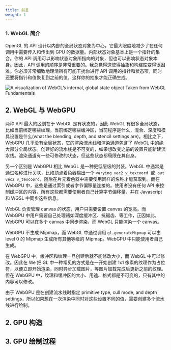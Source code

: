 ```yaml
---
title: 前言
weight: 1
---
```


### 1. WebGL 简介

OpenGL 的 API 设计以内部的全局状态对象为中心，它最大限度地减少了在任何调用中需要传入和传出到 GPU 的数据量。内部状态对象基本上是一个指针的集合。你的 API 调用可以影响状态对象所指向的对象，但也可以影响状态对象本身。因此，API 调用的顺序是非常重要的。我总觉得这使得抽象和构建库变得很困难。你必须非常细致地理清所有可能干扰你进行 API 调用的指针和状态项，同时还要将指针和值恢复到之前的值，这样你的抽象才能正确生成。

![A visualization of WebGL’s internal, global state object Taken from WebGL Fundamentals](https://surma.dev/assets/internalstate.c00c7a0f.png)

## 2. WebGL 与 WebGPU

两种 API 最大的区别在于 WebGL 是有状态的，因此 WebGL 有很多全局状态，比如当前绑定哪些纹理，当前绑定哪些缓冲区，当前程序是什么，混合、深度和模具设置是什么(what the blending, depth, and stencil settings are)。相比之下，WebGPU 几乎没有全局状态，它的渲染流水线和渲染通道包含了 WebGL 中的绝大部分全局状态。创建好的流水线是不可变的，如果想改变之前的设置只能新建流水线。渲染通道有一些可修改的状态，但这些状态都局限在其自身。

另一个区别是 WebGPU 相比 WebGL 是一种更低层级的封装。WebGL 中通常是通过名称进行关联，比如顶点着色器输出一个 `varying vec2 v_texcoord`  或  `out vec2 v_texcoord`，随后在片元着色器中需要使用同样的名称才能获取到。而在 WebGPU 中，这些是通过索引或者字节偏移量连接的。使用者没有任何 API 来控制缓冲区的内容，所有这些都需要使用者自己计算字节偏移量，并在 Javascript 和 WGSL 中同步这些信息。

WebGL 负责管理 canvas 的状态，用户只需要设置 canvas 的宽高。而 WebGPU 中用户需要自己处理诸如深度缓冲区、抗锯齿、等工作，正因如此，WebGPU 可以在多个 canvas 中同步渲染，而 WebGL 只能渲染一个 canvas。

WebGPU 不生成 Mipmap，而 WebGL 中通过调用 `gl.generateMipmap` 可以由 level 0 的 Mipmap 生成所有其他等级的 Mipmap。WebGPU 中只能使用者自己生成。

在 WebGPU 中，缓冲区和纹理一旦创建后就不能修改大小，而 WebGL 中可以修改。因此在 We 把 GL 中一种常见的方式是在一开始创建 1x1 像素的纹理作为占位符，以便立即开始渲染，同时异步加载图片，等图片加载完成后更新之前的纹理。但在 WebGPU 中，纹理和缓冲区的大小、用途、格式都是不可变的，只有其中的内容可以修改。

由于 WebGPU 是在创建流水线时指定 primitive type, cull mode, and depth settings，所以如果想在一次渲染中同时对这些设置不同的值，需要创建多个流水线进行绘制。

## 2. GPU 构造

## 3. GPU 绘制过程

